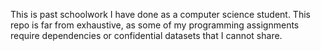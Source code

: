 This is past schoolwork I have done as a computer science student. This repo is far from exhaustive, as some of my programming assignments require dependencies or confidential datasets that I cannot share.
